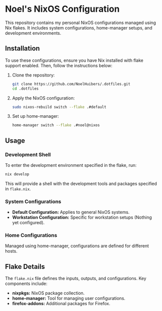 # Noel's NixOS Configuration

This repository contains my personal NixOS configurations managed using Nix flakes. It includes system configurations, home-manager setups, and development environments.

## Installation

To use these configurations, ensure you have Nix installed with flake support enabled. Then, follow the instructions below:

1. Clone the repository:
    ```sh
    git clone https://github.com/NoelHuibers/.dotfiles.git
    cd .dotfiles
    ```

2. Apply the NixOS configuration:
    ```sh
    sudo nixos-rebuild switch --flake .#default
    ```

3. Set up home-manager:
    ```sh
    home-manager switch --flake .#noel@nixos
    ```

## Usage

### Development Shell

To enter the development environment specified in the flake, run:
```sh
nix develop
```

This will provide a shell with the development tools and packages specified in `flake.nix`.

### System Configurations

- **Default Configuration:** Applies to general NixOS systems.
- **Workstation Configuration:** Specific for workstation setups (Nothing yet configured).

### Home Configurations

Managed using home-manager, configurations are defined for different hosts.

## Flake Details

The `flake.nix` file defines the inputs, outputs, and configurations. Key components include:
- **nixpkgs:** NixOS package collection.
- **home-manager:** Tool for managing user configurations.
- **firefox-addons:** Additional packages for Firefox.
